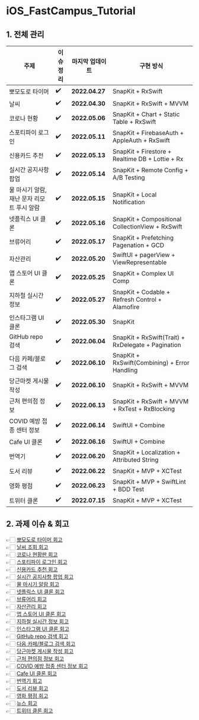 # iOS_FastCampus_Tutorial

## 1. 전체 관리

| 주제                   | 이슈 정리           | 마지막 업데이트                     |    구현 방식    |
| --------------------- | ---------------- | ---------------------------| ------------- |
| 뽀모도로 타이머  |     ✔️             |  **2022.04.27**                 |  SnapKit + RxSwift  |
| 날씨              |       ✔️             |    **2022.04.30**            |  SnapKit + RxSwift + MVVM  |
| 코로나 현황   |       ✔️          |      **2022.05.06**               |  SnapKit +  Chart + Static Table + RxSwift  |
| 스포티파이 로그인   |       ✔️            |      **2022.05.11**             |  SnapKit +  FirebaseAuth + AppleAuth + RxSwift |
| 신용카드 추천   |         ✔️          |      **2022.05.13**               |  SnapKit +  Firestore  + Realtime DB + Lottie + Rx |
| 실시간 공지사항 팝업   |          ✔️        |      **2022.05.14**         |  SnapKit + Remote Config + A/B Testing |
| 물 마시기 알람, 재난 문자 리모트 푸시 알람  |        ✔️          |      **2022.05.15**         |  SnapKit + Local Notification |
| 넷플릭스 UI 클론  |         ✔️         |      **2022.05.16**         |  SnapKit + Compositional CollectionView  + RxSwift |
| 브류어리 |          ✔️         |      **2022.05.17**         |  SnapKit + Prefetching Pagenation  + GCD |
| 자산관리 |            ✔️       |      **2022.05.20**         |  SwiftUI + pagerView + ViewRepresentable|
| 앱 스토어 UI 클론 |         ✔️          |      **2022.05.25**         |  SnapKit + Complex UI Comp |
| 지하철 실시간 정보 |          ✔️         |      **2022.05.27**         |  SnapKit + Codable + Refresh Control + Alamofire |
| 인스타그램 UI 클론 |          ✔️         |      **2022.05.30**         |  SnapKit |
| GitHub repo 검색 |             ✔️      |      **2022.06.04**         |  SnapKit + RxSwift(Trait) + RxDelegate + Pagination |
| 다음 카페/블로그 검색 |        ✔️           |      **2022.06.10**         |  SnapKit + RxSwift(Combining) + Error Handling |
| 당근마켓 게시물 작성 |         ✔️          |      **2022.06.10**         |  SnapKit + RxSwift + MVVM |
| 근처 편의점 정보 |          ✔️         |      **2022.06.13**         |  SnapKit +  RxSwift + MVVM + RxTest + RxBlocking |
| COVID 예방 접종 센터 정보 |         ✔️          |      **2022.06.14**         |  SwiftUI + Combine |
| Cafe UI 클론 |           ✔️        |      **2022.06.16**         |  SwiftUI + Combine |
| 번역기 |           ✔️        |      **2022.06.20**         |  SnapKit + Localization + Attributed String |
| 도서 리뷰 |         ✔️          |      **2022.06.22**         |  SnapKit + MVP + XCTest |
| 영화 평점 |          ✔️         |      **2022.06.23**         |  SnapKit + MVP + SwiftLint + BDD Test |
| 트위터 클론 |         ✔️          |      **2022.07.15**         |  SnapKit + MVP + XCTest |

## 2. 과제 이슈 & 회고

👉🏻 [뽀모도로 타이머 회고](https://github.com/simoniful/iOS_FastCampus_Tutorial/issues/1) </br>
👉🏻 [날씨 조회 회고](https://github.com/simoniful/iOS_FastCampus_Tutorial/issues/2) </br>
👉🏻 [코로나 현황판 회고](https://github.com/simoniful/iOS_FastCampus_Tutorial/issues/3) </br>
👉🏻 [스포티파이 로그인 회고](https://github.com/simoniful/iOS_FastCampus_Tutorial/issues/4) </br>
👉🏻 [신용카드 추천 회고](https://github.com/simoniful/iOS_FastCampus_Tutorial/issues/5) </br>
👉🏻 [실시간 공지사항 팝업 회고](https://github.com/simoniful/iOS_FastCampus_Tutorial/issues/6) </br>
👉🏻 [물 마시기 알람 회고](https://github.com/simoniful/iOS_FastCampus_Tutorial/issues/7) </br>
👉🏻 [넷플릭스 UI 클론 회고](https://github.com/simoniful/iOS_FastCampus_Tutorial/issues/8) </br>
👉🏻 [브류어리 회고](https://github.com/simoniful/iOS_FastCampus_Tutorial/issues/9) </br>
👉🏻 [자산관리 회고](https://github.com/simoniful/iOS_FastCampus_Tutorial/issues/10) </br>
👉🏻 [앱 스토어 UI 클론 회고](https://github.com/simoniful/iOS_FastCampus_Tutorial/issues/11) </br>
👉🏻 [지하철 실시간 정보 회고](https://github.com/simoniful/iOS_FastCampus_Tutorial/issues/12) </br>
👉🏻 [인스타그램 UI 클론 회고](https://github.com/simoniful/iOS_FastCampus_Tutorial/issues/13) </br>
👉🏻 [GitHub repo 검색 회고](https://github.com/simoniful/iOS_FastCampus_Tutorial/issues/14) </br>
👉🏻 [다음 카페/블로그 검색 회고](https://github.com/simoniful/iOS_FastCampus_Tutorial/issues/15) </br>
👉🏻 [당근마켓 게시물 작성 회고](https://github.com/simoniful/iOS_FastCampus_Tutorial/issues/24) </br>
👉🏻 [근처 편의점 정보 회고](https://github.com/simoniful/iOS_FastCampus_Tutorial/issues/16) </br>
👉🏻 [COVID 예방 접종 센터 정보 회고](https://github.com/simoniful/iOS_FastCampus_Tutorial/issues/17) </br>
👉🏻 [Cafe UI 클론 회고](https://github.com/simoniful/iOS_FastCampus_Tutorial/issues/18) </br>
👉🏻 [번역기 회고](https://github.com/simoniful/iOS_FastCampus_Tutorial/issues/19) </br>
👉🏻 [도서 리뷰 회고](https://github.com/simoniful/iOS_FastCampus_Tutorial/issues/20) </br>
👉🏻 [영화 평점 회고](https://github.com/simoniful/iOS_FastCampus_Tutorial/issues/21) </br>
👉🏻 [뉴스 회고](https://github.com/simoniful/iOS_FastCampus_Tutorial/issues/22) </br>
👉🏻 [트위터 클론 회고](https://github.com/simoniful/iOS_FastCampus_Tutorial/issues/23) </br>